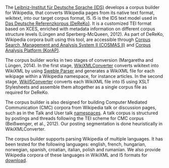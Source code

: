The [Leibniz-Institut für Deutsche Sprache (IDS)](http://www1.ids-mannheim.de/) develops a corpus builder for Wikipedia, that converts Wikipedia pages from its native text format, wikitext, into our target corpus format, I5. I5 is the IDS text model used in [Das Deutsche Referenzkorpus (DeReKo)](http://www1.ids-mannheim.de/kl/projekte/korpora/). It is a customized TEI format based on XCES, enriched with metadata information on different corpus structure levels (Lüngen and Sperberg-McQueen, 2012). As part of DeReKo, Wikipedia corpora built using this tool, are accessible through [Corpus Search, Management and Analysis System II (COSMAS II)](http://www.ids-mannheim.de/cosmas2/) and [Corpus Analysis Platform (KorAP)](https://korap.ids-mannheim.de/).

The corpus builder works in two stages of conversion (Margaretha and Lüngen, 2014). In the first stage, [WikiXMLConverter](https://github.com/IDS-Mannheim/WikiXMLConverter) converts wikitext into WikiXML by using [Sweble Parser](http://sweble.org/) and generates a WikiXML file for each wikipage within a Wikipedia namespace, for instance articles. In the second stage, [WikiI5Converter](https://github.com/IDS-Mannheim/WikiI5Converter) converts each WikiXML file into I5 using XSLT Stylesheets and assemble them altogether as a single corpus file as required for DeReKo.

The corpus builder is also designed for building Computer Mediated Communication (CMC) corpora from Wikipedia talk or discussion pages, such as in the Talk and User talk [namespaces](https://en.wikipedia.org/wiki/Wikipedia:Namespace). A talk corpus is structured by postings and threads following the TEI scheme for CMC corpus (Beißwenger, et al., 2012). Our posting segmentation is done heuristically in WikiXMLConverter.

The corpus builder supports parsing Wikipedia of multiple languages. It has been tested for the following languages: english, french, hungarian, norwegian, spanish, croatian, italian, polish and rumanian. We also provide Wikipedia corpora of these languages in WikiXML and I5 formats for [download](http://www1.ids-mannheim.de/direktion/kl/projekte/korpora/verfuegbarkeit.html).
